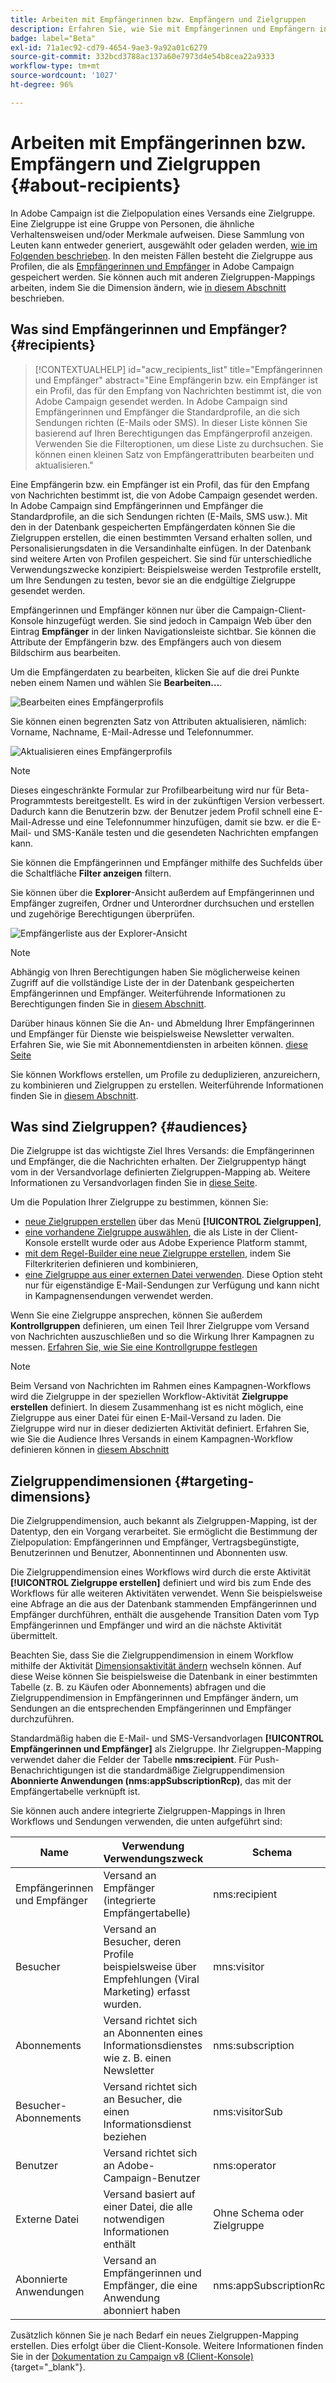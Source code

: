```yaml
---
title: Arbeiten mit Empfängerinnen bzw. Empfängern und Zielgruppen
description: Erfahren Sie, wie Sie mit Empfängerinnen und Empfängern in Campaign Web arbeiten.
badge: label="Beta"
exl-id: 71a1ec92-cd79-4654-9ae3-9a92a01c6279
source-git-commit: 332bcd3788ac137a60e7973d4e54b8cea22a9333
workflow-type: tm+mt
source-wordcount: '1027'
ht-degree: 96%

---
```


# Arbeiten mit Empfängerinnen bzw. Empfängern und Zielgruppen {#about-recipients}

In Adobe Campaign ist die Zielpopulation eines Versands eine Zielgruppe. Eine Zielgruppe ist eine Gruppe von Personen, die ähnliche Verhaltensweisen und/oder Merkmale aufweisen. Diese Sammlung von Leuten kann entweder generiert, ausgewählt oder geladen werden, [wie im Folgenden beschrieben](#audiences). In den meisten Fällen besteht die Zielgruppe aus Profilen, die als [Empfängerinnen und Empfänger](#recipients) in Adobe Campaign gespeichert werden. Sie können auch mit anderen Zielgruppen-Mappings arbeiten, indem Sie die Dimension ändern, wie [in diesem Abschnitt](#targeting-dimensions) beschrieben.

## Was sind Empfängerinnen und Empfänger? {#recipients}

>[!CONTEXTUALHELP]
>id="acw_recipients_list"
>title="Empfängerinnen und Empfänger"
>abstract="Eine Empfängerin bzw. ein Empfänger ist ein Profil, das für den Empfang von Nachrichten bestimmt ist, die von Adobe Campaign gesendet werden. In Adobe Campaign sind Empfängerinnen und Empfänger die Standardprofile, an die sich Sendungen richten (E-Mails oder SMS). In dieser Liste können Sie basierend auf Ihren Berechtigungen das Empfängerprofil anzeigen. Verwenden Sie die Filteroptionen, um diese Liste zu durchsuchen. Sie können einen kleinen Satz von Empfängerattributen bearbeiten und aktualisieren."

Eine Empfängerin bzw. ein Empfänger ist ein Profil, das für den Empfang von Nachrichten bestimmt ist, die von Adobe Campaign gesendet werden. In Adobe Campaign sind Empfängerinnen und Empfänger die Standardprofile, an die sich Sendungen richten (E-Mails, SMS usw.). Mit den in der Datenbank gespeicherten Empfängerdaten können Sie die Zielgruppen erstellen, die einen bestimmten Versand erhalten sollen, und Personalisierungsdaten in die Versandinhalte einfügen. In der Datenbank sind weitere Arten von Profilen gespeichert. Sie sind für unterschiedliche Verwendungszwecke konzipiert: Beispielsweise werden Testprofile erstellt, um Ihre Sendungen zu testen, bevor sie an die endgültige Zielgruppe gesendet werden.

Empfängerinnen und Empfänger können nur über die Campaign-Client-Konsole hinzugefügt werden. Sie sind jedoch in Campaign Web über den Eintrag **Empfänger** in der linken Navigationsleiste sichtbar. Sie können die Attribute der Empfängerin bzw. des Empfängers auch von diesem Bildschirm aus bearbeiten.

Um die Empfängerdaten zu bearbeiten, klicken Sie auf die drei Punkte neben einem Namen und wählen Sie **Bearbeiten…**.

![Bearbeiten eines Empfängerprofils](assets/recipient-edit.png)

Sie können einen begrenzten Satz von Attributen aktualisieren, nämlich: Vorname, Nachname, E-Mail-Adresse und Telefonnummer.

![Aktualisieren eines Empfängerprofils](assets/recipient-update.png)

>[!NOTE]
>
>Dieses eingeschränkte Formular zur Profilbearbeitung wird nur für Beta-Programmtests bereitgestellt. Es wird in der zukünftigen Version verbessert. Dadurch kann die Benutzerin bzw. der Benutzer jedem Profil schnell eine E-Mail-Adresse und eine Telefonnummer hinzufügen, damit sie bzw. er die E-Mail- und SMS-Kanäle testen und die gesendeten Nachrichten empfangen kann.

Sie können die Empfängerinnen und Empfänger mithilfe des Suchfelds über die Schaltfläche **Filter anzeigen** filtern.

Sie können über die **Explorer**-Ansicht außerdem auf Empfängerinnen und Empfänger zugreifen, Ordner und Unterordner durchsuchen und erstellen und zugehörige Berechtigungen überprüfen.

![Empfängerliste aus der Explorer-Ansicht](assets/recipients-from-explorer.png)

>[!NOTE]
>
>Abhängig von Ihren Berechtigungen haben Sie möglicherweise keinen Zugriff auf die vollständige Liste der in der Datenbank gespeicherten Empfängerinnen und Empfänger. Weiterführende Informationen zu Berechtigungen finden Sie in [diesem Abschnitt](../get-started/permissions.md).

Darüber hinaus können Sie die An- und Abmeldung Ihrer Empfängerinnen und Empfänger für Dienste wie beispielsweise Newsletter verwalten. Erfahren Sie, wie Sie mit Abonnementdiensten in arbeiten können. [diese Seite](manage-services.md)

Sie können Workflows erstellen, um Profile zu deduplizieren, anzureichern, zu kombinieren und Zielgruppen zu erstellen. Weiterführende Informationen finden Sie in [diesem Abschnitt](../workflows/gs-workflows.md).

## Was sind Zielgruppen? {#audiences}

Die Zielgruppe ist das wichtigste Ziel Ihres Versands: die Empfängerinnen und Empfänger, die die Nachrichten erhalten. Der Zielgruppentyp hängt vom in der Versandvorlage definierten Zielgruppen-Mapping ab. Weitere Informationen zu Versandvorlagen finden Sie in [diese Seite](../msg/delivery-template.md).

Um die Population Ihrer Zielgruppe zu bestimmen, können Sie:

* [neue Zielgruppen erstellen](create-audience.md) über das Menü **[!UICONTROL Zielgruppen]**,
* [eine vorhandene Zielgruppe auswählen](add-audience.md), die als Liste in der Client-Konsole erstellt wurde oder aus Adobe Experience Platform stammt,
* [mit dem Regel-Builder eine neue Zielgruppe erstellen](segment-builder.md), indem Sie Filterkriterien definieren und kombinieren,
* [eine Zielgruppe aus einer externen Datei verwenden](file-audience.md). Diese Option steht nur für eigenständige E-Mail-Sendungen zur Verfügung und kann nicht in Kampagnensendungen verwendet werden.

Wenn Sie eine Zielgruppe ansprechen, können Sie außerdem **Kontrollgruppen** definieren, um einen Teil Ihrer Zielgruppe vom Versand von Nachrichten auszuschließen und so die Wirkung Ihrer Kampagnen zu messen. [Erfahren Sie, wie Sie eine Kontrollgruppe festlegen](control-group.md)

>[!NOTE]
>
>Beim Versand von Nachrichten im Rahmen eines Kampagnen-Workflows wird die Zielgruppe in der speziellen Workflow-Aktivität **Zielgruppe erstellen** definiert. In diesem Zusammenhang ist es nicht möglich, eine Zielgruppe aus einer Datei für einen E-Mail-Versand zu laden. Die Zielgruppe wird nur in dieser dedizierten Aktivität definiert. Erfahren Sie, wie Sie die Audience Ihres Versands in einem Kampagnen-Workflow definieren können in [diesem Abschnitt](../workflows/activities/build-audience.md)

## Zielgruppendimensionen {#targeting-dimensions}

Die Zielgruppendimension, auch bekannt als Zielgruppen-Mapping, ist der Datentyp, den ein Vorgang verarbeitet. Sie ermöglicht die Bestimmung der Zielpopulation: Empfängerinnen und Empfänger, Vertragsbegünstigte, Benutzerinnen und Benutzer, Abonnentinnen und Abonnenten usw.

Die Zielgruppendimension eines Workflows wird durch die erste Aktivität **[!UICONTROL Zielgruppe erstellen]** definiert und wird bis zum Ende des Workflows für alle weiteren Aktivitäten verwendet. Wenn Sie beispielsweise eine Abfrage an die aus der Datenbank stammenden Empfängerinnen und Empfänger durchführen, enthält die ausgehende Transition Daten vom Typ Empfängerinnen und Empfänger und wird an die nächste Aktivität übermittelt.

Beachten Sie, dass Sie die Zielgruppendimension in einem Workflow mithilfe der Aktivität [Dimensionsaktivität ändern](../workflows/activities/change-dimension.md) wechseln können. Auf diese Weise können Sie beispielsweise die Datenbank in einer bestimmten Tabelle (z. B. zu Käufen oder Abonnements) abfragen und die Zielgruppendimension in Empfängerinnen und Empfänger ändern, um Sendungen an die entsprechenden Empfängerinnen und Empfänger durchzuführen.

Standardmäßig haben die E-Mail- und SMS-Versandvorlagen **[!UICONTROL Empfängerinnen und Empfänger]** als Zielgruppe. Ihr Zielgruppen-Mapping verwendet daher die Felder der Tabelle **nms:recipient**. Für Push-Benachrichtigungen ist die standardmäßige Zielgruppendimension **Abonnierte Anwendungen (nms:appSubscriptionRcp)**, das mit der Empfängertabelle verknüpft ist.

Sie können auch andere integrierte Zielgruppen-Mappings in Ihren Workflows und Sendungen verwenden, die unten aufgeführt sind:

| Name | Verwendung Verwendungszweck | Schema |
|---|---|---|
| Empfängerinnen und Empfänger | Versand an Empfänger (integrierte Empfängertabelle) | nms:recipient |
| Besucher | Versand an Besucher, deren Profile beispielsweise über Empfehlungen (Viral Marketing) erfasst wurden. | mns:visitor |
| Abonnements  | Versand richtet sich an Abonnenten eines Informationsdienstes wie z. B. einen Newsletter | nms:subscription |
| Besucher-Abonnements | Versand richtet sich an Besucher, die einen Informationsdienst beziehen | nms:visitorSub |
| Benutzer | Versand richtet sich an Adobe-Campaign-Benutzer | nms:operator |
| Externe Datei | Versand basiert auf einer Datei, die alle notwendigen Informationen enthält | Ohne Schema oder Zielgruppe |
| Abonnierte Anwendungen | Versand an Empfängerinnen und Empfänger, die eine Anwendung abonniert haben | nms:appSubscriptionRcp |

Zusätzlich können Sie je nach Bedarf ein neues Zielgruppen-Mapping erstellen. Dies erfolgt über die Client-Konsole. Weitere Informationen finden Sie in der [Dokumentation zu Campaign v8 (Client-Konsole)](https://experienceleague.adobe.com/docs/campaign/campaign-v8/audience/add-profiles/target-mappings.html?lang=de#new-mapping){target="_blank"}.
